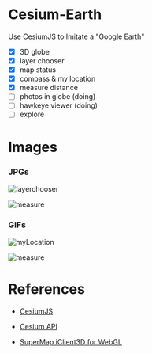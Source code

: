 # Cesium-Earth
Use  CesiumJS to Imitate a "Google Earth"

- [x] 3D globe
- [x] layer chooser
- [x] map status
- [x] compass & my location
- [x] measure distance
- [ ] photos in globe (doing)
- [ ] hawkeye viewer (doing)
- [ ] explore 

# Images

### JPGs

![layerchooser](https://github.com/gooin/Cesium-Earth/blob/master/images/samples/layerchooser.jpg)

![measure](https://github.com/gooin/Cesium-Earth/blob/master/images/samples/measure.jpg)

### GIFs

![myLocation](https://github.com/gooin/Cesium-Earth/blob/master/images/samples/cesium-earth-myLocation.gif)

![measure](https://github.com/gooin/Cesium-Earth/blob/master/images/samples/cesium-earth-measure.gif)


# References


- [CesiumJS](https://github.com/AnalyticalGraphicsInc/cesium)

- [Cesium API](https://cesiumjs.org/refdoc/)

- [SuperMap iClient3D for WebGL](http://support.supermap.com.cn:8090/webgl/examples/examples.html#layer)

